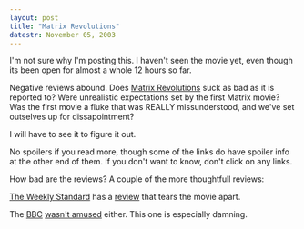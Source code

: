 ```yaml
---
layout: post
title: "Matrix Revolutions"
datestr: November 05, 2003
---
```


I'm not sure why I'm posting this.  I haven't seen the movie yet, even though its been open for almost a whole 12 hours so far.

Negative reviews abound. Does <a href="http://www.whatisthematrix.com/" title="What Is The Matrix">Matrix Revolutions</a> suck as bad as it is reported to?  Were unrealistic expectations set by the first Matrix movie?  Was the first movie a fluke that was REALLY missunderstood, and we've set outselves up for dissapointment?

I will have to see it to figure it out.

No spoilers if you read more, though some of the links do have spoiler info at the other end of them.  If you don't want to know, don't click on any links.

How bad are the reviews?  A couple of the more thoughtfull reviews:

<a href="http://www.weeklystandard.com/" title="The Weekly Standard">The Weekly Standard</a> has a <a href="http://www.weeklystandard.com/Content/Public/Articles/000/000/003/338luveg.asp" title="The Matrix: Exposed (spoilers)">review</a> that tears the movie apart.

The <a href="http://news.bbc.co.uk/" title="BBC News">BBC</a> <a href="http://news.bbc.co.uk/2/hi/entertainment/3240071.stm" title="Matrix end is no revelation">wasn't amused</a> either.  This one is especially damning.


